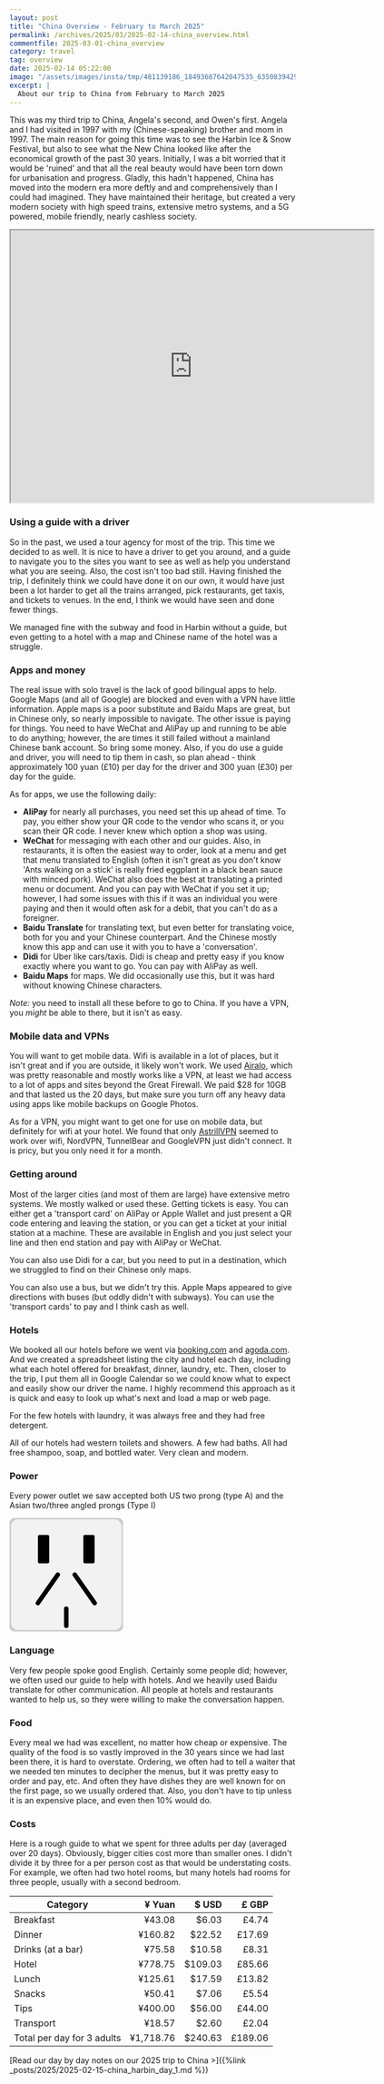 ```yaml
---
layout: post
title: "China Overview - February to March 2025"
permalink: /archives/2025/03/2025-02-14-china_overview.html
commentfile: 2025-03-01-china_overview
category: travel
tag: overview
date: 2025-02-14 05:22:00
image: "/assets/images/insta/tmp/481139186_18493687642047535_6350839429507154935_n_18060128263953955.jpg"
excerpt: |
  About our trip to China from February to March 2025
---
```


This was my third trip to China, Angela's second, and Owen's first. Angela and I had visited in 1997 with my (Chinese-speaking) brother and mom in 1997. The main reason for going this time was to see the Harbin Ice & Snow Festival, but also to see what the New China looked like after the economical growth of the past 30 years. Initially, I was a bit worried that it would be 'ruined' and that all the real beauty would have been torn down for urbanisation and progress. Gladly, this hadn't happened, China has moved into the modern era more deftly and and comprehensively than I could had imagined. They have maintained their heritage, but created a very modern society with high speed trains, extensive metro systems, and a 5G powered, mobile friendly, nearly cashless society.

<iframe src="https://www.google.com/maps/d/u/0/embed?mid=1zoQ3D1GqbSiFkBE598R4_dP9lK-8nks&ehbc=2E312F" width="640" height="480"></iframe>

### Using a guide with a driver

So in the past, we used a tour agency for most of the trip. This time we decided to as well. It is nice to have a driver to get you around, and a guide to navigate you to the sites you want to see as well as help you understand what you are seeing. Also, the cost isn't too bad still. Having finished the trip, I definitely think we could have done it on our own, it would have just been a lot harder to get all the trains arranged, pick restaurants, get taxis, and tickets to venues. In the end, I think we would have seen and done fewer things.

We managed fine with the subway and food in Harbin without a guide, but even getting to a hotel with a map and Chinese name of the hotel was a struggle.

### Apps and money

The real issue with solo travel is the lack of good bilingual apps to help. Google Maps (and all of Google) are blocked and even with a VPN have little information. Apple maps is a poor substitute and Baidu Maps are great, but in Chinese only, so nearly impossible to navigate. The other issue is paying for things. You need to have WeChat and AliPay up and running to be able to do anything; however, the are times it still failed without a mainland Chinese bank account. So bring some money. Also, if you do use a guide and driver, you will need to tip them in cash, so plan ahead - think approximately 100 yuan (£10) per day for the driver and 300 yuan (£30) per day for the guide.

As for apps, we use the following daily:

- **AliPay** for nearly all purchases, you need set this up ahead of time. To pay, you either show your QR code to the vendor who scans it, or you scan their QR code. I never knew which option a shop was using.
- **WeChat** for messaging with each other and our guides. Also, in restaurants, it is often the easiest way to order, look at a menu and get that menu translated to English (often it isn't great as you don't know 'Ants walking on a stick' is really fried eggplant in a black bean sauce with minced pork). WeChat also does the best at translating a printed menu or document. And you can pay with WeChat if you set it up; however, I had some issues with this if it was an individual you were paying and then it would often ask for a debit, that you can't do as a foreigner.
- **Baidu Translate** for translating text, but even better for translating voice, both for you and your Chinese counterpart. And the Chinese mostly know this app and can use it with you to have a 'conversation'.
- **Didi** for Uber like cars/taxis. Didi is cheap and pretty easy if you know exactly where you want to go. You can pay with AliPay as well.
- **Baidu Maps** for maps. We did occasionally use this, but it was hard without knowing Chinese characters.

_Note:_ you need to install all these before to go to China. If you have a VPN, you _might_ be able to there, but it isn't as easy.

### Mobile data and VPNs

You will want to get mobile data. Wifi is available in a lot of places, but it isn't great and if you are outside, it likely won't work. We used [Airalo](https://www.airalo.com/), which was pretty reasonable and mostly works like a VPN, at least we had access to a lot of apps and sites beyond the Great Firewall. We paid $28 for 10GB and that lasted us the 20 days, but make sure you turn off any heavy data using apps like mobile backups on Google Photos.

As for a VPN, you might want to get one for use on mobile data, but definitely for wifi at your hotel. We found that only [AstrillVPN](https://www.astrill.com/) seemed to work over wifi, NordVPN, TunnelBear and GoogleVPN just didn't connect. It is pricy, but you only need it for a month.

### Getting around

Most of the larger cities (and most of them are large) have extensive metro systems. We mostly walked or used these. Getting tickets is easy. You can either get a 'transport card' on AliPay or Apple Wallet and just present a QR code entering and leaving the station, or you can get a ticket at your initial station at a machine. These are available in English and you just select your line and then end station and pay with AliPay or WeChat.

You can also use Didi for a car, but you need to put in a destination, which we struggled to find on their Chinese only maps.

You can also use a bus, but we didn't try this. Apple Maps appeared to give directions with buses (but oddly didn't with subways). You can use the 'transport cards' to pay and I think cash as well.

### Hotels

We booked all our hotels before we went via [booking.com](https://booking.com/) and [agoda.com](https://agoda.com/). And we created a spreadsheet listing the city and hotel each day, including what each hotel offered for breakfast, dinner, laundry, etc. Then, closer to the trip, I put them all in Google Calendar so we could know what to expect and easily show our driver the name. I highly recommend this approach as it is quick and easy to look up what's next and load a map or web page.

For the few hotels with laundry, it was always free and they had free detergent.

All of our hotels had western toilets and showers. A few had baths. All had free shampoo, soap, and bottled water. Very clean and modern.

### Power

Every power outlet we saw accepted both US two prong (type A) and the Asian two/three angled prongs (Type I)

<svg width="200" height="200" viewBox="0 0 200 200" xmlns="http://www.w3.org/2000/svg">
  <!-- Background Plate -->
  <rect width="100%" height="100%" fill="#f2f2f2" stroke="#ccc" stroke-width="5" rx="15"/>

  <!-- Type A socket: Two vertical slots -->
  <rect x="50" y="30" width="20" height="50" fill="black" rx="3"/>
  <rect x="130" y="30" width="20" height="50" fill="black" rx="3"/>

  <!-- Type I socket: Two angled prongs and a vertical prong placed completely below -->
  <line x1="50" y1="150" x2="85" y2="100" stroke="black" stroke-width="8" stroke-linecap="round"/>
  <line x1="150" y1="150" x2="115" y2="100" stroke="black" stroke-width="8" stroke-linecap="round"/>
  <line x1="100" y1="160" x2="100" y2="190" stroke="black" stroke-width="8" stroke-linecap="round"/>
</svg>

### Language

Very few people spoke good English. Certainly some people did; however, we often used our guide to help with hotels. And we heavily used Baidu translate for other communication. All people at hotels and restaurants wanted to help us, so they were willing to make the conversation happen.

### Food

Every meal we had was excellent, no matter how cheap or expensive. The quality of the food is so vastly improved in the 30 years since we had last been there, it is hard to overstate. Ordering, we often had to tell a waiter that we needed ten minutes to decipher the menus, but it was pretty easy to order and pay, etc. And often they have dishes they are well known for on the first page, so we usually ordered that. Also, you don't have to tip unless it is an expensive place, and even then 10% would do.

### Costs

Here is a rough guide to what we spent for three adults per day (averaged over 20 days). Obviously, bigger cities cost more than smaller ones. I didn't divide it by three for a per person cost as that would be understating costs. For example, we often had two hotel rooms, but many hotels had rooms for three people, usually with a second bedroom.

| Category                   |    ¥ Yuan |   $ USD |   £ GBP |
| -------------------------- | --------: | ------: | ------: |
| Breakfast                  |    ¥43.08 |   $6.03 |   £4.74 |
| Dinner                     |   ¥160.82 |  $22.52 |  £17.69 |
| Drinks (at a bar)          |    ¥75.58 |  $10.58 |   £8.31 |
| Hotel                      |   ¥778.75 | $109.03 |  £85.66 |
| Lunch                      |   ¥125.61 |  $17.59 |  £13.82 |
| Snacks                     |    ¥50.41 |   $7.06 |   £5.54 |
| Tips                       |   ¥400.00 |  $56.00 |  £44.00 |
| Transport                  |    ¥18.57 |   $2.60 |   £2.04 |
| Total per day for 3 adults | ¥1,718.76 | $240.63 | £189.06 |

[Read our day by day notes on our 2025 trip to China >]({%link _posts/2025/2025-02-15-china_harbin_day_1.md %})
